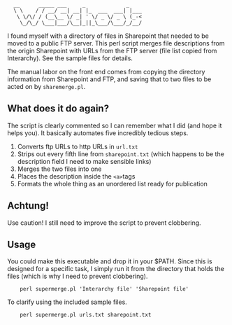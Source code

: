       __      _____ ___     _             _    
  	  \ \    / / __/ __| __| |_  ___  ___| |___
  	   \ \/\/ / (__\__ \/ _| ' \/ _ \/ _ \ (_-<
  	    \_/\_/ \___|___/\__|_||_\___/\___/_/__/

I found myself with a directory of files in Sharepoint that needed to be moved to a public FTP server. This perl script merges file descriptions from the origin Sharepoint with URLs from the FTP server (file list copied from Interarchy). See the sample files for details.

The manual labor on the front end comes from copying the directory information from Sharepoint and FTP, and saving that to two files to be acted on by `sharemerge.pl`.

What does it do again?
----------------------

The script is clearly commented so I can remember what I did (and hope it helps you). It basically automates five incredibly tedious steps.

1. Converts ftp URLs to http URLs in `url.txt`
2. Strips out every fifth line from `sharepoint.txt` (which happens to be the description field I need to make sensible links)
3. Merges the two files into one
4. Places the description inside the `<a>`tags
5. Formats the whole thing as an unordered list ready for publication

Achtung!
--------

Use caution! I still need to improve the script to prevent clobbering.

Usage
-----

You could make this executable and drop it in your $PATH. Since this is designed for a specific task, I simply run it from the directory that holds the files (which is why I need to prevent clobbering).

		perl supermerge.pl 'Interarchy file' 'Sharepoint file'
    
To clarify using the included sample files.

		perl supermerge.pl urls.txt sharepoint.txt
